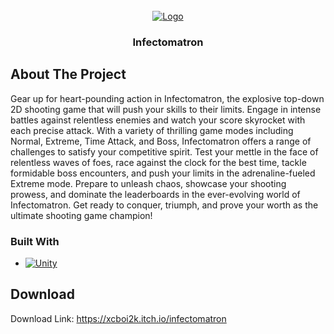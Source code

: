 <br />
<div align="center">
  <a href="https://github.com/xcboi2k/Infectomatron">
    <img src="![image](https://github.com/xcboi2k/Infectomatron/assets/72724132/5082d39f-cff2-4d5b-a7c7-d2f552ea2d77)" alt="Logo" >
  </a>

  <h3 align="center">Infectomatron</h3>
</div>

<!-- ABOUT THE PROJECT -->
## About The Project

Gear up for heart-pounding action in Infectomatron, the explosive top-down 2D shooting game that will push your skills to their limits. Engage in intense battles against relentless enemies and watch your score skyrocket with each precise attack. With a variety of thrilling game modes including Normal, Extreme, Time Attack, and Boss, Infectomatron offers a range of challenges to satisfy your competitive spirit. Test your mettle in the face of relentless waves of foes, race against the clock for the best time, tackle formidable boss encounters, and push your limits in the adrenaline-fueled Extreme mode. Prepare to unleash chaos, showcase your shooting prowess, and dominate the leaderboards in the ever-evolving world of Infectomatron. Get ready to conquer, triumph, and prove your worth as the ultimate shooting game champion!

### Built With

* [![Unity][Unity-logo]][Unity-url]

[Unity-logo]: https://img.shields.io/badge/Unity-20232A?style=for-the-badge&logo=react&logoColor=61DAFB
[Unity-url]: https://unity.com/

## Download

Download Link: https://xcboi2k.itch.io/infectomatron
